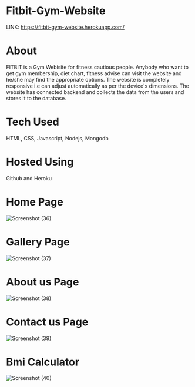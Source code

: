 # Fitbit-Gym-Website 
LINK: https://fitbit-gym-website.herokuapp.com/
<h1>About</h1>

FITBIT is a Gym Webisite for fitness cautious people. Anybody who want to get gym membership, diet chart, fitness advise can visit the website and he/she may find the
appropriate options. The website is completely responsive i.e can adjust automatically as per the device's dimensions. The website has connected backend and collects the 
data from the users and stores it to the database.


<h1>Tech Used</h1>
HTML, CSS, Javascript, Nodejs, Mongodb


<h1>Hosted Using</h1>
Github and Heroku


<h1>Home Page</h1>

![Screenshot (36)](https://user-images.githubusercontent.com/91769500/179350823-009a970c-4e1a-43f2-81b2-23e0e169b9e6.png)

<h1>Gallery Page</h1>

![Screenshot (37)](https://user-images.githubusercontent.com/91769500/179350922-6c637858-a93f-4aa5-ad2b-5cb08c013964.png)

<h1>About us Page</h1>

![Screenshot (38)](https://user-images.githubusercontent.com/91769500/179350959-214b416d-c52c-470c-b88c-00be0099a6b3.png)

<h1>Contact us Page</h1>

![Screenshot (39)](https://user-images.githubusercontent.com/91769500/179350970-2f5139c1-e794-4912-b14b-e2b43d807e5b.png)

<h1>Bmi Calculator</h1>

![Screenshot (40)](https://user-images.githubusercontent.com/91769500/179350983-1bd8be16-1cdf-41d3-85a1-768f7683c870.png)
